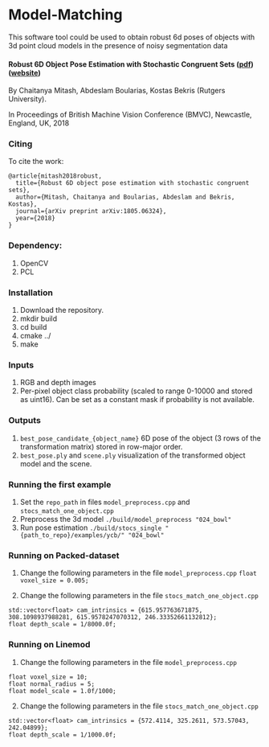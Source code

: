 # Model-Matching
This software tool could be used to obtain robust 6d poses of objects with 3d point cloud models in the presence of noisy segmentation data

#### Robust 6D Object Pose Estimation with Stochastic Congruent Sets ([pdf](http://bmvc2018.org/contents/papers/1046.pdf))([website](http://paul.rutgers.edu/~cm1074/))
By Chaitanya Mitash, Abdeslam Boularias, Kostas Bekris (Rutgers University).

In Proceedings of British Machine Vision Conference (BMVC), Newcastle, England, UK, 2018

### Citing
To cite the work:

```
@article{mitash2018robust,
  title={Robust 6D object pose estimation with stochastic congruent sets},
  author={Mitash, Chaitanya and Boularias, Abdeslam and Bekris, Kostas},
  journal={arXiv preprint arXiv:1805.06324},
  year={2018}
}
```

### Dependency:
1. OpenCV
2. PCL

### Installation
1. Download the repository.
2. mkdir build
3. cd build
4. cmake ../
5. make

### Inputs
1. RGB and depth images
2. Per-pixel object class probability (scaled to range 0-10000 and stored as uint16). Can be set as a constant mask if probability is not available.

### Outputs
1. ```best_pose_candidate_{object_name}``` 6D pose of the object (3 rows of the transformation matrix) stored in row-major order.
2. ```best_pose.ply``` and ```scene.ply``` visualization of the transformed object model and the scene.

### Running the first example
1. Set the ```repo_path``` in files ```model_preprocess.cpp``` and ```stocs_match_one_object.cpp```
2. Preprocess the 3d model
```./build/model_preprocess "024_bowl"```
3. Run pose estimation
```./build/stocs_single "{path_to_repo}/examples/ycb/" "024_bowl"```

### Running on Packed-dataset 
1. Change the following parameters in the file ```model_preprocess.cpp```
```float voxel_size = 0.005;```

2. Change the following parameters in the file ```stocs_match_one_object.cpp```
```
std::vector<float> cam_intrinsics = {615.957763671875, 308.1098937988281, 615.9578247070312, 246.33352661132812};
float depth_scale = 1/8000.0f;
```

### Running on Linemod
1. Change the following parameters in the file ```model_preprocess.cpp```
```
float voxel_size = 10;
float normal_radius = 5;
float model_scale = 1.0f/1000;
```

2. Change the following parameters in the file ```stocs_match_one_object.cpp```
```
std::vector<float> cam_intrinsics = {572.4114, 325.2611, 573.57043, 242.04899};
float depth_scale = 1/1000.0f;
```
